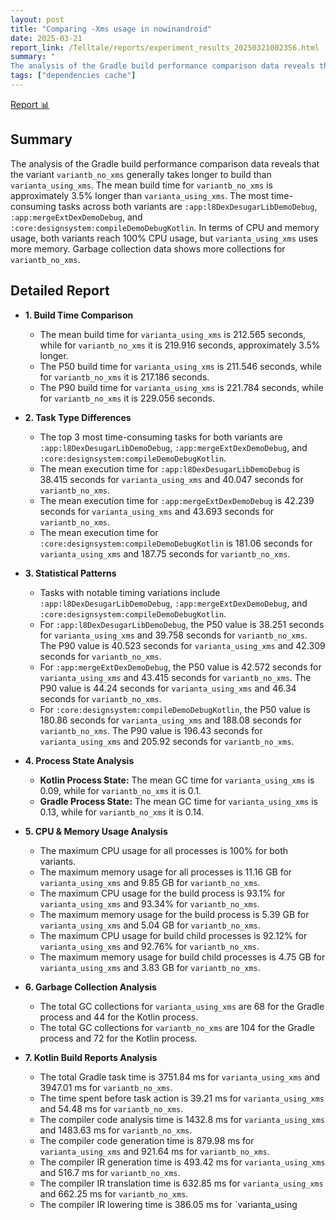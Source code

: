 ```yaml
---
layout: post
title: "Comparing -Xms usage in nowinandroid"
date: 2025-03-21
report_link: /Telltale/reports/experiment_results_20250321002356.html
summary: " 
The analysis of the Gradle build performance comparison data reveals that the variant `variantb_no_xms` generally takes longer to build than `varianta_using_xms`. The mean build time for `variantb_no_xms` is approximately 3.5% longer than `varianta_using_xms`. The most time-consuming tasks across both variants are `:app:l8DexDesugarLibDemoDebug`, `:app:mergeExtDexDemoDebug`, and `:core:designsystem:compileDemoDebugKotlin`. In terms of CPU and memory usage, both variants reach 100% CPU usage, but `varianta_using_xms` uses more memory. Garbage collection data shows more collections for `variantb_no_xms`."
tags: ["dependencies cache"]
---
```

[Report 📊](../../reports/experiment_results_20250321002356.html)
## Summary
The analysis of the Gradle build performance comparison data reveals that the variant `variantb_no_xms` generally takes longer to build than `varianta_using_xms`. The mean build time for `variantb_no_xms` is approximately 3.5% longer than `varianta_using_xms`. The most time-consuming tasks across both variants are `:app:l8DexDesugarLibDemoDebug`, `:app:mergeExtDexDemoDebug`, and `:core:designsystem:compileDemoDebugKotlin`. In terms of CPU and memory usage, both variants reach 100% CPU usage, but `varianta_using_xms` uses more memory. Garbage collection data shows more collections for `variantb_no_xms`.

## Detailed Report

- **1. Build Time Comparison**
  - The mean build time for `varianta_using_xms` is 212.565 seconds, while for `variantb_no_xms` it is 219.916 seconds, approximately 3.5% longer.
  - The P50 build time for `varianta_using_xms` is 211.546 seconds, while for `variantb_no_xms` it is 217.186 seconds.
  - The P90 build time for `varianta_using_xms` is 221.784 seconds, while for `variantb_no_xms` it is 229.056 seconds.

- **2. Task Type Differences**
  - The top 3 most time-consuming tasks for both variants are `:app:l8DexDesugarLibDemoDebug`, `:app:mergeExtDexDemoDebug`, and `:core:designsystem:compileDemoDebugKotlin`.
  - The mean execution time for `:app:l8DexDesugarLibDemoDebug` is 38.415 seconds for `varianta_using_xms` and 40.047 seconds for `variantb_no_xms`.
  - The mean execution time for `:app:mergeExtDexDemoDebug` is 42.239 seconds for `varianta_using_xms` and 43.693 seconds for `variantb_no_xms`.
  - The mean execution time for `:core:designsystem:compileDemoDebugKotlin` is 181.06 seconds for `varianta_using_xms` and 187.75 seconds for `variantb_no_xms`.

- **3. Statistical Patterns**
  - Tasks with notable timing variations include `:app:l8DexDesugarLibDemoDebug`, `:app:mergeExtDexDemoDebug`, and `:core:designsystem:compileDemoDebugKotlin`.
  - For `:app:l8DexDesugarLibDemoDebug`, the P50 value is 38.251 seconds for `varianta_using_xms` and 39.758 seconds for `variantb_no_xms`. The P90 value is 40.523 seconds for `varianta_using_xms` and 42.309 seconds for `variantb_no_xms`.
  - For `:app:mergeExtDexDemoDebug`, the P50 value is 42.572 seconds for `varianta_using_xms` and 43.415 seconds for `variantb_no_xms`. The P90 value is 44.24 seconds for `varianta_using_xms` and 46.34 seconds for `variantb_no_xms`.
  - For `:core:designsystem:compileDemoDebugKotlin`, the P50 value is 180.86 seconds for `varianta_using_xms` and 188.08 seconds for `variantb_no_xms`. The P90 value is 196.43 seconds for `varianta_using_xms` and 205.92 seconds for `variantb_no_xms`.

- **4. Process State Analysis**
  - **Kotlin Process State:** The mean GC time for `varianta_using_xms` is 0.09, while for `variantb_no_xms` it is 0.1.
  - **Gradle Process State:** The mean GC time for `varianta_using_xms` is 0.13, while for `variantb_no_xms` it is 0.14.

- **5. CPU & Memory Usage Analysis**
  - The maximum CPU usage for all processes is 100% for both variants.
  - The maximum memory usage for all processes is 11.16 GB for `varianta_using_xms` and 9.85 GB for `variantb_no_xms`.
  - The maximum CPU usage for the build process is 93.1% for `varianta_using_xms` and 93.34% for `variantb_no_xms`.
  - The maximum memory usage for the build process is 5.39 GB for `varianta_using_xms` and 5.04 GB for `variantb_no_xms`.
  - The maximum CPU usage for build child processes is 92.12% for `varianta_using_xms` and 92.76% for `variantb_no_xms`.
  - The maximum memory usage for build child processes is 4.75 GB for `varianta_using_xms` and 3.83 GB for `variantb_no_xms`.

- **6. Garbage Collection Analysis**
  - The total GC collections for `varianta_using_xms` are 68 for the Gradle process and 44 for the Kotlin process.
  - The total GC collections for `variantb_no_xms` are 104 for the Gradle process and 72 for the Kotlin process.

- **7. Kotlin Build Reports Analysis**
  - The total Gradle task time is 3751.84 ms for `varianta_using_xms` and 3947.01 ms for `variantb_no_xms`.
  - The time spent before task action is 39.21 ms for `varianta_using_xms` and 54.48 ms for `variantb_no_xms`.
  - The compiler code analysis time is 1432.8 ms for `varianta_using_xms` and 1483.63 ms for `variantb_no_xms`.
  - The compiler code generation time is 879.98 ms for `varianta_using_xms` and 921.64 ms for `variantb_no_xms`.
  - The compiler IR generation time is 493.42 ms for `varianta_using_xms` and 516.7 ms for `variantb_no_xms`.
  - The compiler IR translation time is 632.85 ms for `varianta_using_xms` and 662.25 ms for `variantb_no_xms`.
  - The compiler IR lowering time is 386.05 ms for `varianta_using
